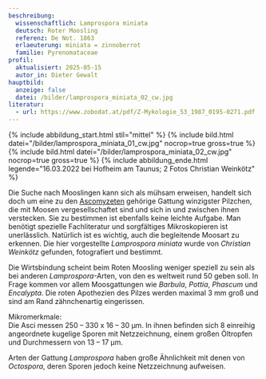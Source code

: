 ```yaml
---
beschreibung:
  wissenschaftlich: Lamprospora miniata
  deutsch: Roter Moosling
  referenz: De Not. 1863
  erlaeuterung: miniata = zinnoberrot
  familie: Pyrenomataceae
profil:
  aktualisiert: 2025-05-15
  autor_in: Dieter Gewalt
hauptbild:
  anzeige: false
  datei: /bilder/lamprospora_miniata_02_cw.jpg
literatur:
  - url: https://www.zobodat.at/pdf/Z-Mykologie_53_1987_0195-0271.pdf
---
```

{% include abbildung_start.html stil="mittel" %}
{% include bild.html datei="/bilder/lamprospora_miniata_01_cw.jpg" nocrop=true gross=true %}
{% include bild.html datei="/bilder/lamprospora_miniata_02_cw.jpg" nocrop=true gross=true %}
{% include abbildung_ende.html legende="16.03.2022 bei Hofheim am Taunus; 2 Fotos Christian Weinkötz" %}

Die Suche nach Mooslingen kann sich als mühsam erweisen, handelt sich doch um eine zu den [Ascomyzeten](Ascomyzeten "Glossar") gehörige Gattung winzigster Pilzchen, die mit Moosen vergesellschaftet sind und sich in und zwischen ihnen verstecken. Sie zu bestimmen ist ebenfalls keine leichte Aufgabe. Man benötigt spezielle Fachliteratur und sorgfältiges Mikroskopieren ist unerlässlich. Natürlich ist es wichtig, auch die begleitende Moosart zu erkennen. Die hier vorgestellte *Lamprospora miniata* wurde von *Christian Weinkötz* gefunden, fotografiert und bestimmt.

Die Wirtsbindung scheint beim Roten Moosling weniger speziell zu sein als bei anderen *Lamprospora*-Arten, von den es weltweit rund 50 geben soll. In Frage kommen vor allem Moosgattungen wie *Barbula*, *Pottia*, *Phascum* und *Encalypta*. Die roten Apothezien[](Apothecien) des Pilzes werden maximal 3 mm groß und sind am Rand zähnchenartig eingerissen.

Mikromerkmale:\
Die Asci  messen 250 – 330 x 16 – 30 µm. In ihnen befinden sich 8 einreihig angeordnete kugelige Sporen mit Netzzeichnung, einem großen Öltropfen und Durchmessern von 13 – 17 µm.

Arten der Gattung *Lamprospora* haben große Ähnlichkeit mit denen von *Octospora*, deren Sporen jedoch keine Netzzeichnung aufweisen.